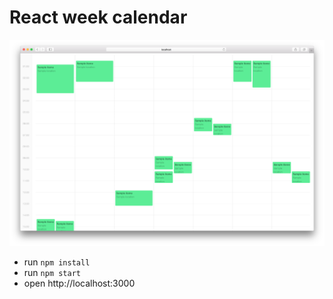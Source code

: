 React week calendar
===================

![Calendar](https://raw.githubusercontent.com/oliger/react-week-calendar/master/screenshot.png)

- run `npm install`
- run `npm start`
- open http://localhost:3000
